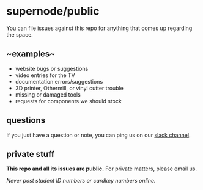 # supernode/public
You can file issues against this repo for anything that comes up regarding the space.

## ~examples~
* website bugs or suggestions
* video entries for the TV
* documentation errors/suggestions
* 3D printer, Othermill, or vinyl cutter trouble
* missing or damaged tools
* requests for components we should stock

## questions
If you just have a question or note, you can ping us on our [slack channel](supernode.slack.com).

## private stuff
**This repo and all its issues are public.** For private matters, please email us.

*Never post student ID numbers or cardkey numbers online.*
